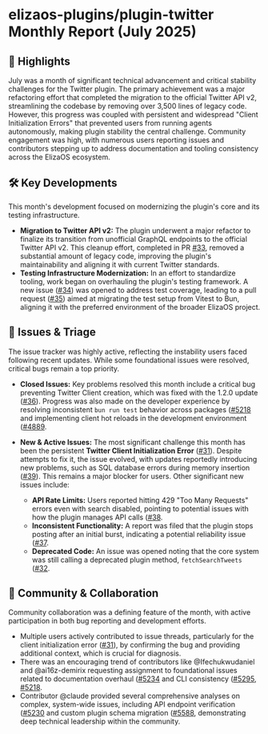 # elizaos-plugins/plugin-twitter Monthly Report (July 2025)

## 🚀 Highlights
July was a month of significant technical advancement and critical stability challenges for the Twitter plugin. The primary achievement was a major refactoring effort that completed the migration to the official Twitter API v2, streamlining the codebase by removing over 3,500 lines of legacy code. However, this progress was coupled with persistent and widespread "Client Initialization Errors" that prevented users from running agents autonomously, making plugin stability the central challenge. Community engagement was high, with numerous users reporting issues and contributors stepping up to address documentation and tooling consistency across the ElizaOS ecosystem.

## 🛠️ Key Developments
This month's development focused on modernizing the plugin's core and its testing infrastructure.

-   **Migration to Twitter API v2:** The plugin underwent a major refactor to finalize its transition from unofficial GraphQL endpoints to the official Twitter API v2. This cleanup effort, completed in PR [#33](https://github.com/elizaos-plugins/plugin-twitter/pull/33), removed a substantial amount of legacy code, improving the plugin's maintainability and aligning it with current Twitter standards.
-   **Testing Infrastructure Modernization:** In an effort to standardize tooling, work began on overhauling the plugin's testing framework. A new issue ([#34](https://github.com/elizaos-plugins/plugin-twitter/issues/34)) was opened to address test coverage, leading to a pull request ([#35](https://github.com/elizaos-plugins/plugin-twitter/pull/35)) aimed at migrating the test setup from Vitest to Bun, aligning it with the preferred environment of the broader ElizaOS project.

## 🐛 Issues & Triage
The issue tracker was highly active, reflecting the instability users faced following recent updates. While some foundational issues were resolved, critical bugs remain a top priority.

-   **Closed Issues:** Key problems resolved this month include a critical bug preventing Twitter Client creation, which was fixed with the 1.2.0 update ([#36](https://github.com/elizaos-plugins/plugin-twitter/issues/36)). Progress was also made on the developer experience by resolving inconsistent `bun run test` behavior across packages ([#5218](https://github.com/elizaos-plugins/plugin-twitter/issues/5218]) and implementing client hot reloads in the development environment ([#4889](https://github.com/elizaos-plugins/plugin-twitter/issues/4889]).

-   **New & Active Issues:** The most significant challenge this month has been the persistent **Twitter Client Initialization Error** ([#31](https://github.com/elizaos-plugins/plugin-twitter/issues/31)). Despite attempts to fix it, the issue evolved, with updates reportedly introducing new problems, such as SQL database errors during memory insertion ([#39](https://github.com/elizaos-plugins/plugin-twitter/issues/39)). This remains a major blocker for users. Other significant new issues include:
    -   **API Rate Limits:** Users reported hitting 429 "Too Many Requests" errors even with search disabled, pointing to potential issues with how the plugin manages API calls ([#38](https://github.com/elizaos-plugins/plugin-twitter/issues/38]).
    -   **Inconsistent Functionality:** A report was filed that the plugin stops posting after an initial burst, indicating a potential reliability issue ([#37](https://github.com/elizaos-plugins/plugin-twitter/issues/37]).
    -   **Deprecated Code:** An issue was opened noting that the core system was still calling a deprecated plugin method, `fetchSearchTweets` ([#32](https://github.com/elizaos-plugins/plugin-twitter/issues/32]).

## 💬 Community & Collaboration
Community collaboration was a defining feature of the month, with active participation in both bug reporting and development efforts.

-   Multiple users actively contributed to issue threads, particularly for the client initialization error ([#31](https://github.com/elizaos-plugins/plugin-twitter/issues/31)), by confirming the bug and providing additional context, which is crucial for diagnosis.
-   There was an encouraging trend of contributors like @Ifechukwudaniel and @ai16z-demirix requesting assignment to foundational issues related to documentation overhaul ([#5234](https://github.com/elizaos-plugins/plugin-twitter/issues/5234]) and CLI consistency ([#5295](https://github.com/elizaos-plugins/plugin-twitter/issues/5295), [#5218](https://github.com/elizaos-plugins/plugin-twitter/issues/5218]).
-   Contributor @claude provided several comprehensive analyses on complex, system-wide issues, including API endpoint verification ([#5230](https://github.com/elizaos-plugins/plugin-twitter/issues/5230]) and custom plugin schema migration ([#5588](https://github.com/elizaos-plugins/plugin-twitter/issues/5588]), demonstrating deep technical leadership within the community.